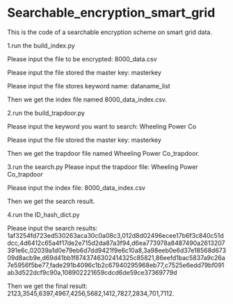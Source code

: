 # Searchable_encryption_smart_grid
This is the code of a searchable encryption scheme on smart grid data.

1.run the build_index.py

Please input the file to be encrypted: 8000_data.csv

Please input the file stored the master key: masterkey

Please input the file stores keyword name: dataname_list

Then we get the index file named 8000_data_index.csv.



2.run the build_trapdoor.py

Please input the keyword you want to search: Wheeling Power Co

Please input the file stored the master key: masterkey

Then we get the trapdoor file named Wheeling Power Co_trapdoor.


3.run the search.py
Please input the trapdoor file: Wheeling Power Co_trapdoor

Please input the index file: 8000_data_index.csv

Then we get the search result.


4.run the ID_hash_dict.py

Please input the search results: 1af3254fd723ed530263aca30c0a08c3,012d8d02496ecee17b6f3c840c51ddcc,4d6412c65a4f17de2e715d2da87a3f94,d6ea773978a8487490a2613207391e6c,02039a1d0e79eb6d7dd9421f9e6c10a8,3a98eeb0e6d37e18568d67309d8acb9e,d69d41bb1f8743746302414325c85821,86eefd1bac5837a9c26a7e5956f5be77,fade291b4096c1b2c67940295968eb77,c7525e6edd79bf091ab3d522dcf9c90a,108902221659cdcd6de59ce37369779d

Then we get the final result: 2123,3545,6397,4967,4256,5682,1412,7827,2834,701,7112.
